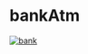 # bankAtm

<a href="https://ibb.co/qk75KQn"><img src="https://i.ibb.co/HnBd682/bank.png" alt="bank" border="0"></a>
